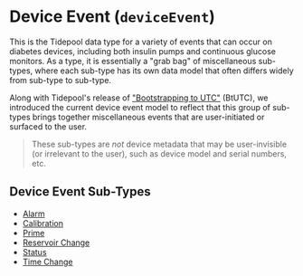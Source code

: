 # Device Event (`deviceEvent`)

This is the Tidepool data type for a variety of events that can occur on diabetes devices, including both insulin pumps and continuous glucose monitors. As a type, it is essentially a "grab bag" of miscellaneous sub-types, where each sub-type has its own data model that often differs widely from sub-type to sub-type.

Along with Tidepool's release of ["Bootstrapping to UTC"](./datetime/btutc.md) (BtUTC), we introduced the current device event model to reflect that this group of sub-types brings together miscellaneous events that are user-initiated or surfaced to the user.

<!-- theme: info -->

> These sub-types are *not* device metadata that may be user-invisible (or irrelevant to the user), such as device model and serial numbers, etc.

## Device Event Sub-Types

* [Alarm](./device-data/data-types/device-event/alarm.md)
* [Calibration](./device-data/data-types/device-event/calibration.md)
* [Prime](./device-data/data-types/device-event/prime.md)
* [Reservoir Change](./device-data/data-types/device-event/reservoir-change.md)
* [Status](./device-data/data-types/device-event/status.md)
* [Time Change](./device-data/data-types/device-event/time-change.md)
